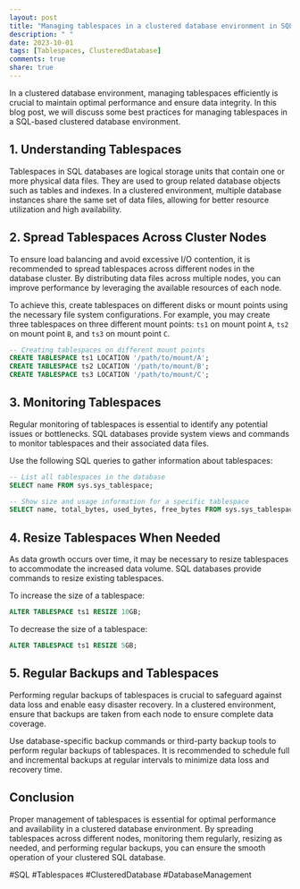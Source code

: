 ```yaml
---
layout: post
title: "Managing tablespaces in a clustered database environment in SQL"
description: " "
date: 2023-10-01
tags: [Tablespaces, ClusteredDatabase]
comments: true
share: true
---
```


In a clustered database environment, managing tablespaces efficiently is crucial to maintain optimal performance and ensure data integrity. In this blog post, we will discuss some best practices for managing tablespaces in a SQL-based clustered database environment.

## 1. Understanding Tablespaces

Tablespaces in SQL databases are logical storage units that contain one or more physical data files. They are used to group related database objects such as tables and indexes. In a clustered environment, multiple database instances share the same set of data files, allowing for better resource utilization and high availability.

## 2. Spread Tablespaces Across Cluster Nodes

To ensure load balancing and avoid excessive I/O contention, it is recommended to spread tablespaces across different nodes in the database cluster. By distributing data files across multiple nodes, you can improve performance by leveraging the available resources of each node.

To achieve this, create tablespaces on different disks or mount points using the necessary file system configurations. For example, you may create three tablespaces on three different mount points: `ts1` on mount point `A`, `ts2` on mount point `B`, and `ts3` on mount point `C`.

```sql
-- Creating tablespaces on different mount points
CREATE TABLESPACE ts1 LOCATION '/path/to/mount/A';
CREATE TABLESPACE ts2 LOCATION '/path/to/mount/B';
CREATE TABLESPACE ts3 LOCATION '/path/to/mount/C';
```

## 3. Monitoring Tablespaces

Regular monitoring of tablespaces is essential to identify any potential issues or bottlenecks. SQL databases provide system views and commands to monitor tablespaces and their associated data files.

Use the following SQL queries to gather information about tablespaces:

```sql
-- List all tablespaces in the database
SELECT name FROM sys.sys_tablespace;

-- Show size and usage information for a specific tablespace
SELECT name, total_bytes, used_bytes, free_bytes FROM sys.sys_tablespaces WHERE name = 'ts1';
```

## 4. Resize Tablespaces When Needed

As data growth occurs over time, it may be necessary to resize tablespaces to accommodate the increased data volume. SQL databases provide commands to resize existing tablespaces.

To increase the size of a tablespace:

```sql
ALTER TABLESPACE ts1 RESIZE 10GB;
```

To decrease the size of a tablespace:

```sql
ALTER TABLESPACE ts1 RESIZE 5GB;
```

## 5. Regular Backups and Tablespaces

Performing regular backups of tablespaces is crucial to safeguard against data loss and enable easy disaster recovery. In a clustered environment, ensure that backups are taken from each node to ensure complete data coverage.

Use database-specific backup commands or third-party backup tools to perform regular backups of tablespaces. It is recommended to schedule full and incremental backups at regular intervals to minimize data loss and recovery time.

## Conclusion

Proper management of tablespaces is essential for optimal performance and availability in a clustered database environment. By spreading tablespaces across different nodes, monitoring them regularly, resizing as needed, and performing regular backups, you can ensure the smooth operation of your clustered SQL database.

#SQL #Tablespaces #ClusteredDatabase #DatabaseManagement